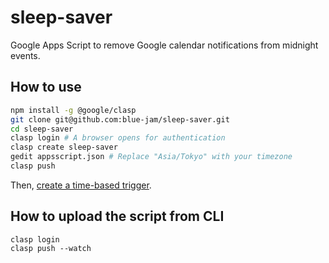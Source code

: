 # sleep-saver

Google Apps Script to remove Google calendar notifications from midnight events.

## How to use

```bash
npm install -g @google/clasp
git clone git@github.com:blue-jam/sleep-saver.git
cd sleep-saver
clasp login # A browser opens for authentication
clasp create sleep-saver
gedit appsscript.json # Replace "Asia/Tokyo" with your timezone
clasp push
```

Then, [create a time-based trigger](https://script.google.com/home/triggers).

## How to upload the script from CLI

```
clasp login
clasp push --watch
```
